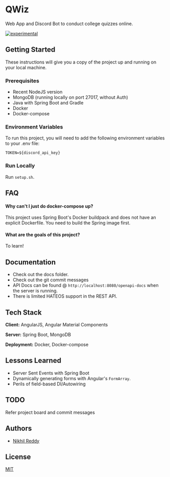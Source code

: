 # QWiz

Web App and Discord Bot to conduct college quizzes online.

[![experimental](http://badges.github.io/stability-badges/dist/experimental.svg)](http://github.com/badges/stability-badges)


## Getting Started

These instructions will give you a copy of the project up and running on your local machine.

### Prerequisites

- Recent NodeJS version
- MongoDB (running locally on port 27017, without Auth)
- Java with Spring Boot and Gradle
- Docker
- Docker-compose

### Environment Variables

To run this project, you will need to add the following environment variables to your .env file:

`TOKEN=${discord_api_key}`

### Run Locally
Run `setup.sh`.


## FAQ

#### Why can't I just do docker-compose up?

This project uses Spring Boot's Docker buildpack and does not have an explicit Dockerfile. You need to build the Spring image first. 

#### What are the goals of this project?
To learn!


## Documentation
- Check out the docs folder.
- Check out the git commit messages
- API Docs can be found @ `http://localhost:8080/openapi-docs` when the server is running.
- There is limited HATEOS support in the REST API.

## Tech Stack

**Client:** AngularJS, Angular Material Components

**Server:** Spring Boot, MongoDB

**Deployment:** Docker, Docker-compose


## Lessons Learned

- Server Sent Events with Spring Boot
- Dynamically generating forms with Angular's `FormArray`.
- Perils of field-based DI/Autowiring

## TODO
Refer project board and commit messages


## Authors

- [Nikhil Reddy](https://www.github.com/npalladium)


## License

[MIT](https://choosealicense.com/licenses/mit/)
